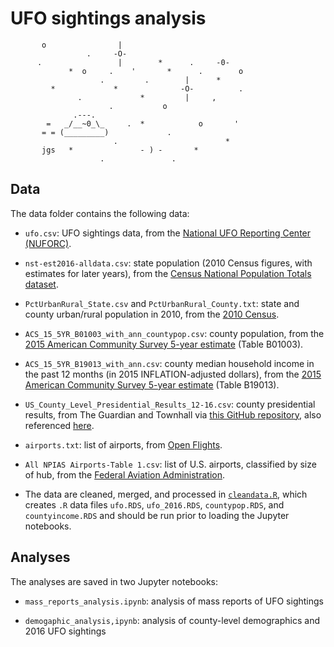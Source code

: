 # UFO sightings analysis

```
       o                |
                 .     -O-    
      .                 |        *      .     -0-
             *  o     .    '       *      .        o
                    .         .        |      *
         *             *              -O-          .
               .             *         |     ,
                      .           o
              .---.
        =   _/__~0_\_     .  *            o       ' 
       = = (_________)             .            
                       .                        *
       jgs   *               - ) -       *      
                    .               .
```

## Data

The data folder contains the following data:

* `ufo.csv`: UFO sightings data, from the [National UFO Reporting Center (NUFORC)](http://www.nuforc.org/webreports.html).

* `nst-est2016-alldata.csv`: state population (2010 Census figures, with estimates for later years), from the [Census National Population Totals dataset](http://www.census.gov/data/datasets/2016/demo/popest/nation-total.html).

* `PctUrbanRural_State.csv` and `PctUrbanRural_County.txt`: state and county urban/rural population in 2010, from the [2010 Census](https://www.census.gov/geo/reference/ua/ualists_layout.html).

* `ACS_15_5YR_B01003_with_ann_countypop.csv`: county population, from the [2015 American Community Survey 5-year estimate](https://factfinder.census.gov/) (Table B01003). 

* `ACS_15_5YR_B19013_with_ann.csv`: county median household income in the past 12 months (in 2015 INFLATION-adjusted dollars), from the [2015 American Community Survey 5-year estimate](https://factfinder.census.gov/) (Table B19013).

* `US_County_Level_Presidential_Results_12-16.csv`: county presidential results, from The Guardian and Townhall via [this GitHub repository](https://github.com/tonmcg/County_Level_Election_Results_12-16), also referenced [here](https://simonrogers.net/2016/11/16/us-election-2016-how-to-download-county-level-results-data/).

* `airports.txt`: list of airports, from [Open Flights](http://openflights.org/data.html).

* `All NPIAS Airports-Table 1.csv`: list of U.S. airports, classified by size of hub, from the [Federal Aviation Administration](https://www.faa.gov/airports/planning_capacity/npias/reports/).

* The data are cleaned, merged, and processed in [`cleandata.R`](https://github.com/underthecurve/ufo-analysis/blob/master/01_cleandata.R), which creates `.R` data files `ufo.RDS`, `ufo_2016.RDS`, `countypop.RDS`, and `countyincome.RDS` and should be run prior to loading the Jupyter notebooks.

## Analyses

The analyses are saved in two Jupyter notebooks:

* `mass_reports_analysis.ipynb`: analysis of mass reports of UFO sightings

* `demogaphic_analysis,ipynb`: analysis of county-level demographics and 2016 UFO sightings










